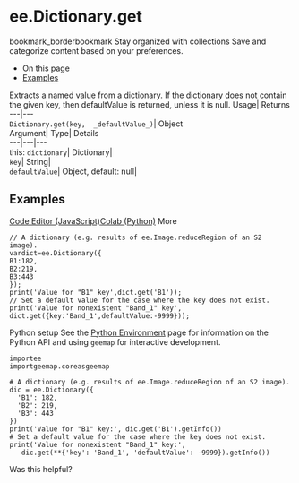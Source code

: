  
#  ee.Dictionary.get 
bookmark_borderbookmark Stay organized with collections  Save and categorize content based on your preferences.
  * On this page
  * [Examples](https://developers.google.com/earth-engine/apidocs/ee-dictionary-get#examples)


Extracts a named value from a dictionary. If the dictionary does not contain the given key, then defaultValue is returned, unless it is null. 
Usage| Returns  
---|---  
`Dictionary.get(key,  _defaultValue_)`| Object  
Argument| Type| Details  
---|---|---  
this: `dictionary`| Dictionary|   
`key`| String|   
`defaultValue`| Object, default: null|   
## Examples
[Code Editor (JavaScript)](https://developers.google.com/earth-engine/apidocs/ee-dictionary-get#code-editor-javascript-sample)[Colab (Python)](https://developers.google.com/earth-engine/apidocs/ee-dictionary-get#colab-python-sample) More
```
// A dictionary (e.g. results of ee.Image.reduceRegion of an S2 image).
vardict=ee.Dictionary({
B1:182,
B2:219,
B3:443
});
print('Value for "B1" key',dict.get('B1'));
// Set a default value for the case where the key does not exist.
print('Value for nonexistent "Band_1" key',
dict.get({key:'Band_1',defaultValue:-9999}));
```
Python setup
See the [ Python Environment](https://developers.google.com/earth-engine/guides/python_install) page for information on the Python API and using `geemap` for interactive development.
```
importee
importgeemap.coreasgeemap
```
```
# A dictionary (e.g. results of ee.Image.reduceRegion of an S2 image).
dic = ee.Dictionary({
  'B1': 182,
  'B2': 219,
  'B3': 443
})
print('Value for "B1" key:', dic.get('B1').getInfo())
# Set a default value for the case where the key does not exist.
print('Value for nonexistent "Band_1" key:',
   dic.get(**{'key': 'Band_1', 'defaultValue': -9999}).getInfo())
```

Was this helpful?
